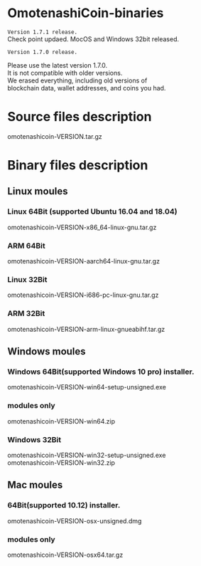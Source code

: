 # OmotenashiCoin-binaries
``` Version 1.7.1 release. ```  
Check point updaed.
MocOS and Windows 32bit released.

``` Version 1.7.0 release. ```

Please use the latest version 1.7.0.  
It is not compatible with older versions.  
We erased everything, including old versions of   
blockchain data, wallet addresses, and coins you had.


# Source files description
omotenashicoin-VERSION.tar.gz

# Binary files description

## Linux moules
### Linux 64Bit (supported Ubuntu 16.04 and 18.04)
omotenashicoin-VERSION-x86_64-linux-gnu.tar.gz
### ARM 64Bit
omotenashicoin-VERSION-aarch64-linux-gnu.tar.gz
### Linux 32Bit
omotenashicoin-VERSION-i686-pc-linux-gnu.tar.gz  
### ARM 32Bit
omotenashicoin-VERSION-arm-linux-gnueabihf.tar.gz  

## Windows moules
### Windows 64Bit(supported Windows 10 pro) installer.
omotenashicoin-VERSION-win64-setup-unsigned.exe
### modules only
omotenashicoin-VERSION-win64.zip
### Windows 32Bit
omotenashicoin-VERSION-win32-setup-unsigned.exe  
omotenashicoin-VERSION-win32.zip  

## Mac moules
### 64Bit(supported 10.12) installer.
omotenashicoin-VERSION-osx-unsigned.dmg
### modules only
omotenashicoin-VERSION-osx64.tar.gz
